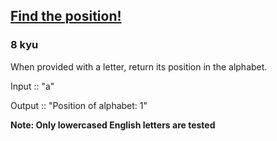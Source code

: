 <h2><a href=https://www.codewars.com/kata/5808e2006b65bff35500008f/train/java target="_blank">Find the position!</a></h2><h3>8 kyu</h3><p>When provided with a letter, return its position in the alphabet.</p><p>Input :: "a"</p><p>Output :: "Position of alphabet: 1"</p><p><strong>Note: Only lowercased English letters are tested</strong></p>